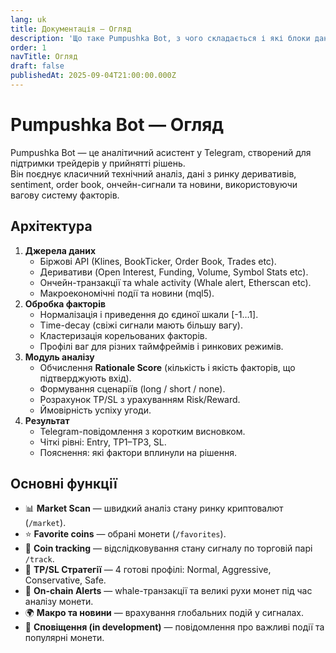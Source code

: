 ```yaml
---
lang: uk
title: Документація — Огляд
description: 'Що таке Pumpushka Bot, з чого складається і які блоки даних/функцій охоплює'
order: 1
navTitle: Огляд
draft: false
publishedAt: 2025-09-04T21:00:00.000Z
---
```


# Pumpushka Bot — Огляд

Pumpushka Bot — це аналітичний асистент у Telegram, створений для підтримки трейдерів у прийнятті рішень.\
Він поєднує класичний технічний аналіз, дані з ринку деривативів, sentiment, order book, ончейн-сигнали та новини, використовуючи вагову систему факторів.

## Архітектура

1. **Джерела даних**
   * Біржові API (Klines, BookTicker, Order Book, Trades etc).
   * Деривативи (Open Interest, Funding, Volume, Symbol Stats etc).
   * Ончейн-транзакції та whale activity (Whale alert, Etherscan etc).
   * Макроекономічні події та новини (mql5).
2. **Обробка факторів**
   * Нормалізація і приведення до єдиної шкали \[-1…1].
   * Time-decay (свіжі сигнали мають більшу вагу).
   * Кластеризація корельованих факторів.
   * Профілі ваг для різних таймфреймів і ринкових режимів.
3. **Модуль аналізу**
   * Обчислення **Rationale Score** (кількість і якість факторів, що підтверджують вхід).
   * Формування сценаріїв (long / short / none).
   * Розрахунок TP/SL з урахуванням Risk/Reward.
   * Ймовірність успіху угоди.
4. **Результат**
   * Telegram-повідомлення з коротким висновком.
   * Чіткі рівні: Entry, TP1–TP3, SL.
   * Пояснення: які фактори вплинули на рішення.

## Основні функції

* 📊 **Market Scan** — швидкий аналіз стану ринку криптовалют (`/market`).
* ⭐️ **Favorite coins** — обрані монети (`/favorites`).
* 👀 **Coin tracking** — відслідковування стану сигналу по торговій парі `/track`.
* 🎯 **TP/SL Стратегії** — 4 готові профілі: Normal, Aggressive, Conservative, Safe.
* 🐋 **On-chain Alerts** — whale-транзакції та великі рухи монет під час аналізу монети.
* 🌍 **Макро та новини** — врахування глобальних подій у сигналах.
* 🔔 **Сповіщення (in development)** — повідомлення про важливі події та популярні монети.
